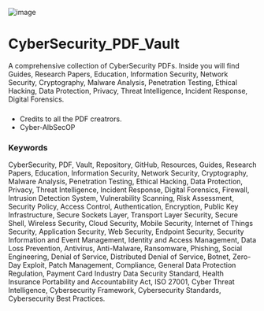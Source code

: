 ![image](https://github.com/CyberAlbSecOP/CyberSecurity_PDF_Vault/assets/145022163/cccc78af-ab56-4e84-a6c5-2890821b012c)

# CyberSecurity_PDF_Vault
A comprehensive collection of CyberSecurity PDFs. Inside you will find Guides, Research Papers, Education, Information Security, Network Security, Cryptography, Malware Analysis, Penetration Testing, Ethical Hacking, Data Protection, Privacy, Threat Intelligence, Incident Response, Digital Forensics.

###
- Credits to all the PDF creatrors.
- Cyber-AlbSecOP

### Keywords
CyberSecurity, PDF, Vault, Repository, GitHub, Resources, Guides, Research Papers, Education, Information Security, Network Security, Cryptography, Malware Analysis, Penetration Testing, Ethical Hacking, Data Protection, Privacy, Threat Intelligence, Incident Response, Digital Forensics, Firewall, Intrusion Detection System, Vulnerability Scanning, Risk Assessment, Security Policy, Access Control, Authentication, Encryption, Public Key Infrastructure, Secure Sockets Layer, Transport Layer Security, Secure Shell, Wireless Security, Cloud Security, Mobile Security, Internet of Things Security, Application Security, Web Security, Endpoint Security, Security Information and Event Management, Identity and Access Management, Data Loss Prevention, Antivirus, Anti-Malware, Ransomware, Phishing, Social Engineering, Denial of Service, Distributed Denial of Service, Botnet, Zero-Day Exploit, Patch Management, Compliance, General Data Protection Regulation, Payment Card Industry Data Security Standard, Health Insurance Portability and Accountability Act, ISO 27001, Cyber Threat Intelligence, Cybersecurity Framework, Cybersecurity Standards, Cybersecurity Best Practices.
